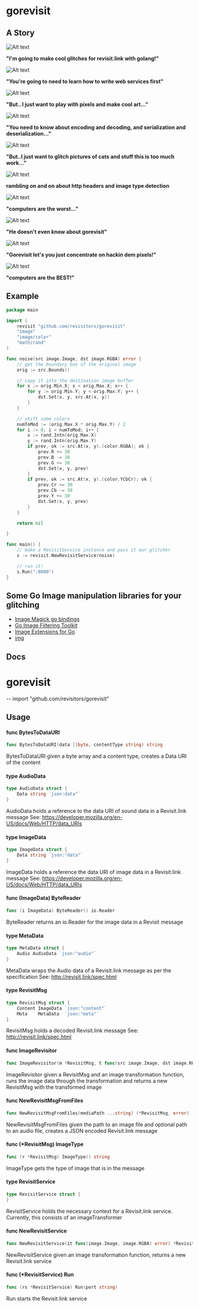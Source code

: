 gorevisit
=========

A Story
-------

![Alt text](/public/images/happyfrodo.jpg?raw=true "excited frodo")

**"I'm going to make cool glitches for revisit.link with golang!"**

![Alt text](/public/images/killjoyaragorn.jpg?raw=true "buzzkill aragorn")

**"You're going to need to learn how to write web services first"**

![Alt text](/public/images/worriedfrodo.jpg?raw=true "worried frodo")

**"But.. I just want to play with pixels and make cool art..."**

![Alt text](/public/images/killjoyaragorn.jpg?raw=true "buzzkill aragorn")

**"You need to know about encoding and decoding, and serialization and deserialization..."**

![Alt text](/public/images/scaredfrodo.jpg?raw=true "scared frodo")

 **"But..I just want to glitch pictures of cats and stuff this is too much work..."**

![Alt text](/public/images/killjoyaragorn.jpg?raw=true "buzzkill aragorn")

**rambling on and on about http headers and image type detection**

![Alt text](/public/images/sickfrodo.jpg?raw=true "sick frodo")

 **"computers are the worst..."**

![Alt text](/public/images/whataboutgorevisit.jpg?raw=true "what about gorevisit")

**"He doesn't even know about gorevisit"**

![Alt text](/public/images/helpfuleowyn.jpg?raw=true "let's tell him about it")

**"Gorevisit let's you just concentrate on hackin dem pixels!"**

![Alt text](/public/images/happyfrodo.jpg?raw=true "excited frodo")

**"computers are the BEST!"**

Example
-------
```go
package main

import (
	revisit "github.com/revisitors/gorevisit"
	"image"
	"image/color"
	"math/rand"
)

func noise(src image.Image, dst image.RGBA) error {
	// get the boundary box of the original image
	orig := src.Bounds()

	// copy it into the destination image buffer
	for x := orig.Min.X; x < orig.Max.X; x++ {
		for y := orig.Min.Y; y < orig.Max.Y; y++ {
			dst.Set(x, y, src.At(x, y))
		}
	}

	// shift some colors
	numToMod := (orig.Max.X * orig.Max.Y) / 2
	for i := 0; i < numToMod; i++ {
		x := rand.Intn(orig.Max.X)
		y := rand.Intn(orig.Max.Y)
		if prev, ok := src.At(x, y).(color.RGBA); ok {
			prev.R += 30
			prev.B -= 30
			prev.G += 30
			dst.Set(x, y, prev)
		}
		if prev, ok := src.At(x, y).(color.YCbCr); ok {
			prev.Cr += 30
			prev.Cb -= 30
			prev.Y += 30
			dst.Set(x, y, prev)
		}
	}

	return nil

}

func main() {
	// make a RevisitService instance and pass it our glitcher
	s := revisit.NewRevisitService(noise)

	// run it!
	s.Run(":8080")
}
```

Some Go Image manipulation libraries for your glitching
----------

* [Image Magick go bindings](https://github.com/gographics/imagick)
* [Go Image Filtering Toolkit](https://github.com/disintegration/gift)
* [Image Extensions for Go](https://github.com/samuel/go-imagex)
* [img](https://github.com/hawx/img)


Docs
----

# gorevisit
--
    import "github.com/revisitors/gorevisit"


## Usage

#### func  BytesToDataURI

```go
func BytesToDataURI(data []byte, contentType string) string
```
BytesToDataURI given a byte array and a content type, creates a Data URI of the
content

#### type AudioData

```go
type AudioData struct {
	Data string `json:data"`
}
```

AudioData holds a reference to the data URI of sound data in a Revisit.link
message See: https://developer.mozilla.org/en-US/docs/Web/HTTP/data_URIs

#### type ImageData

```go
type ImageData struct {
	Data string `json:"data"`
}
```

ImageData holds a reference the data URI of image data in a Revisit.link message
See: https://developer.mozilla.org/en-US/docs/Web/HTTP/data_URIs

#### func (ImageData) ByteReader

```go
func (i ImageData) ByteReader() io.Reader
```
ByteReader returns an io.Reader for the image data in a Revisit message

#### type MetaData

```go
type MetaData struct {
	Audio AudioData `json:"audio"`
}
```

MetaData wraps the Audio data of a Revisit.link message as per the specification
See: http://revisit.link/spec.html

#### type RevisitMsg

```go
type RevisitMsg struct {
	Content ImageData `json:"content"`
	Meta    MetaData  `json:"meta"`
}
```

RevisitMsg holds a decoded Revisit.link message See:
http://revisit.link/spec.html

#### func  ImageRevisitor

```go
func ImageRevisitor(m *RevisitMsg, t func(src image.Image, dst image.RGBA) error) (*RevisitMsg, error)
```
ImageRevisitor given a RevisitMsg and an image transformation function, runs the
image data through the transformation and returns a new RevisitMsg with the
transformed image

#### func  NewRevisitMsgFromFiles

```go
func NewRevisitMsgFromFiles(mediaPath ...string) (*RevisitMsg, error)
```
NewRevisitMsgFromFiles given the path to an image file and optional path to an
audio file, creates a JSON encoded Revisit.link message

#### func (*RevisitMsg) ImageType

```go
func (r *RevisitMsg) ImageType() string
```
ImageType gets the type of image that is in the message

#### type RevisitService

```go
type RevisitService struct {
}
```

RevisitService holds the necessary context for a Revisit.link service.
Currently, this consists of an imageTransformer

#### func  NewRevisitService

```go
func NewRevisitService(it func(image.Image, image.RGBA) error) *RevisitService
```
NewRevisitService given an image transformation function, returns a new
Revisit.link service

#### func (*RevisitService) Run

```go
func (rs *RevisitService) Run(port string)
```
Run starts the Revisit.link service

